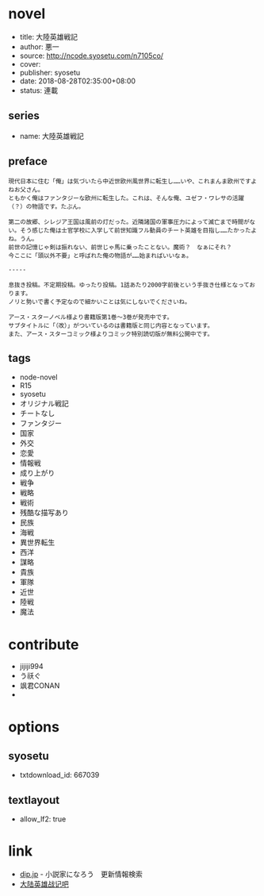# novel

- title: 大陸英雄戦記
- author: 悪一
- source: http://ncode.syosetu.com/n7105co/
- cover:
- publisher: syosetu
- date: 2018-08-28T02:35:00+08:00
- status: 連載

## series

- name: 大陸英雄戦記

## preface


```
現代日本に住む「俺」は気づいたら中近世欧州風世界に転生し……いや、これまんま欧州ですよねお父さん。
ともかく俺はファンタジーな欧州に転生した。これは、そんな俺、ユゼフ・ワレサの活躍（？）の物語です。たぶん。

第二の故郷、シレジア王国は風前の灯だった。近隣諸国の軍事圧力によって滅亡まで時間がない。そう感じた俺は士官学校に入学して前世知識フル動員のチート英雄を目指し……たかったよね。うん。
前世の記憶じゃ剣は振れない、前世じゃ馬に乗ったことない。魔術？　なぁにそれ？
今ここに「頭以外不要」と呼ばれた俺の物語が……始まればいいなぁ。

-----

息抜き投稿。不定期投稿。ゆったり投稿。1話あたり2000字前後という手抜き仕様となっております。
ノリと勢いで書く予定なので細かいことは気にしないでくださいね。

アース・スターノベル様より書籍版第1巻～3巻が発売中です。
サブタイトルに「（改）」がついているのは書籍版と同じ内容となっています。
また、アース・スターコミック様よりコミック特別読切版が無料公開中です。
```

## tags

- node-novel
- R15
- syosetu
- オリジナル戦記
- チートなし
- ファンタジー
- 国家
- 外交
- 恋愛
- 情報戦
- 成り上がり
- 戦争
- 戦略
- 戦術
- 残酷な描写あり
- 民族
- 海戦
- 異世界転生
- 西洋
- 謀略
- 貴族
- 軍隊
- 近世
- 陸戦
- 魔法

# contribute

- jijiji994
- う祅ぐ
- 飒君CONAN
- 

# options

## syosetu

- txtdownload_id: 667039

## textlayout

- allow_lf2: true

# link

- [dip.jp](https://narou.dip.jp/search.php?text=n7105co&novel=all&genre=all&new_genre=all&length=0&down=0&up=100) - 小説家になろう　更新情報検索
- [大陆英雄战记吧](https://tieba.baidu.com/f?kw=%E5%A4%A7%E9%99%86%E8%8B%B1%E9%9B%84%E6%88%98%E8%AE%B0&ie=utf-8 "大陆英雄战记")




